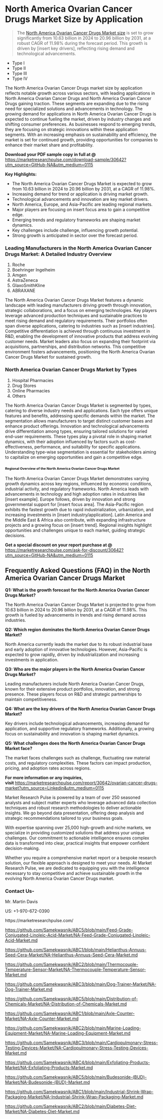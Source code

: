 <h1>North America Ovarian Cancer Drugs Market&nbsp;Size by Application</h1><blockquote><p>The <a href="https://marketresearchpulse.com/download-sample/30642?utm_source=GitHub-NA&amp;utm_medium=0115">North America Ovarian Cancer Drugs Market size</a> is set to grow significantly from 10.63 billion in 2024 to 20.96 billion by 2031, at a robust CAGR of 11.98% during the forecast period. This growth is driven by [insert key drivers], reflecting rising demand and technological advancements.</p></blockquote><ul><li>Type I <li> Type II <li> Type III <li> Type IV</li></ul><p>The North America Ovarian Cancer Drugs market size by application reflects notable growth across various sectors, with leading applications in North America Ovarian Cancer Drugs and North America Ovarian Cancer Drugs gaining traction. These segments are expanding due to the rising need for specialized solutions and advancements in technology. The growing demand for applications in North America Ovarian Cancer Drugs is expected to continue fueling the market, driven by industry changes and shifting consumer preferences. As businesses respond to emerging trends, they are focusing on strategic innovations within these application segments. With an increasing emphasis on sustainability and efficiency, the market is set for continued growth, providing opportunities for companies to enhance their market share and profitability.</p><p><strong>Download your PDF sample copy in full at @ </strong><a href="https://marketresearchpulse.com/download-sample/30642?utm_source=GitHub-NA&amp;utm_medium=0115">https://marketresearchpulse.com/download-sample/30642?utm_source=GitHub-NA&amp;utm_medium=0115</a></p><p><strong>Key Highlights: </strong></p><ul><li>The North America Ovarian Cancer Drugs Market is expected to grow from 10.63 billion in 2024 to 20.96 billion by 2031, at a CAGR of 11.98%.</li><li>Increasing demand for trend or application is driving market growth.</li><li>Technological advancements and innovation are key market drivers.</li><li>North America, Europe, and Asia-Pacific are leading regional markets.</li><li>Major players are focusing on insert focus area to gain a competitive edge.</li><li>Emerging trends and regulatory frameworks are shaping market dynamics.</li><li>Key challenges include challenge, influencing growth potential.</li><li>Strong growth is anticipated in sector over the forecast period.</li></ul><h3>Leading Manufacturers in the North America Ovarian Cancer Drugs Market: A Detailed Industry Overview</h3><ol><li>Roche</li><li>Boehringer Ingelheim</li><li>Amgen</li><li>AstraZeneca</li><li>GlaxoSmithKline</li><li>ABRAXANE</li></ol><div class="flex max-w-full flex-col flex-grow"><div class="min-h-8 text-message flex w-full flex-col items-end gap-2 whitespace-normal break-words [.text-message+&amp;]:mt-5" dir="auto" data-message-author-role="assistant" data-message-id="fd8432e4-4910-450d-b182-61b7bfb0a01f" data-message-model-slug="gpt-4o"><div class="flex w-full flex-col gap-1 empty:hidden first:pt-[3px]"><div class="markdown prose w-full break-words dark:prose-invert light"><p>The North America Ovarian Cancer Drugs Market features a dynamic landscape with leading manufacturers driving growth through innovation, strategic collaborations, and a focus on emerging technologies. Key players leverage advanced production techniques and sustainable practices to meet rising demand and regulatory requirements. Their portfolios often span diverse applications, catering to industries such as [insert industries]. Competitive differentiation is achieved through continuous investment in R&amp;D, enabling the development of innovative products that address evolving customer needs. Market leaders also focus on expanding their footprint via acquisitions, partnerships, and distribution networks. This competitive environment fosters advancements, positioning the North America Ovarian Cancer Drugs Market for sustained growth.</p></div></div></div></div><h3>North America Ovarian Cancer Drugs Market by Types</h3><ol><li>Hospital Pharmacies <li> Drug Stores <li> Online Pharmacies <li> Others</li></ol><div class="flex max-w-full flex-col flex-grow"><div class="min-h-8 text-message flex w-full flex-col items-end gap-2 whitespace-normal break-words [.text-message+&amp;]:mt-5" dir="auto" data-message-author-role="assistant" data-message-id="084470be-0bb7-4664-bddf-5156b4f41249" data-message-model-slug="gpt-4o-mini"><div class="flex w-full flex-col gap-1 empty:hidden first:pt-[3px]"><div class="markdown prose w-full break-words dark:prose-invert light"><p>The North America Ovarian Cancer Drugs Market is segmented by types, catering to diverse industry needs and applications. Each type offers unique features and benefits, addressing specific demands within the market. The segmentation allows manufacturers to target distinct customer bases and enhance product offerings. Innovation and technological advancements drive differentiation among types, ensuring tailored solutions for varied end-user requirements. These types play a pivotal role in shaping market dynamics, with their adoption influenced by factors such as cost-effectiveness, performance, and suitability for specific applications. Understanding type-wise segmentation is essential for stakeholders aiming to capitalize on emerging opportunities and gain a competitive edge.</p></div></div></div></div><h3><span style="font-size: 11px;">Regional Overview of the North America Ovarian Cancer Drugs Market</span></h3><div class="flex max-w-full flex-col flex-grow"><div class="min-h-8 text-message flex w-full flex-col items-end gap-2 whitespace-normal break-words [.text-message+&amp;]:mt-5" dir="auto" data-message-author-role="assistant" data-message-id="e9038762-ce64-4e30-91c9-9bd413514231" data-message-model-slug="gpt-4o-mini"><div class="flex w-full flex-col gap-1 empty:hidden first:pt-[3px]"><div class="markdown prose w-full break-words dark:prose-invert light"><p>The North America Ovarian Cancer Drugs Market demonstrates varying growth dynamics across key regions, influenced by economic conditions, industrial activity, and regulatory frameworks. North America leads with advancements in technology and high adoption rates in industries like [insert example]. Europe follows, driven by innovation and strong governmental support for [insert focus area]. The Asia-Pacific region exhibits the fastest growth due to rapid industrialization, urbanization, and increasing investments in [insert industry/application]. Latin America and the Middle East &amp; Africa also contribute, with expanding infrastructure projects and a growing focus on [insert trend]. Regional insights highlight opportunities and challenges unique to each market, guiding strategic decisions.</p></div></div></div></div><p><strong>Get a special discount on your report purchase at @ </strong><a href="https://marketresearchpulse.com/ask-for-discount/30642?utm_source=GitHub-NA&amp;utm_medium=0115">https://marketresearchpulse.com/ask-for-discount/30642?utm_source=GitHub-NA&amp;utm_medium=0115</a></p><h2>Frequently Asked Questions (FAQ) in the North America Ovarian Cancer Drugs Market</h2><p><strong>Q1: What is the growth forecast for the North America Ovarian Cancer Drugs Market?</strong></p><p>The North America Ovarian Cancer Drugs Market is projected to grow from 10.63 billion in 2024 to 20.96 billion by 2031, at a CAGR of 11.98%. This growth is fueled by advancements in trends and rising demand across industries.</p><p><strong>Q2: Which region dominates the North America Ovarian Cancer Drugs Market?</strong></p><p>North America currently leads the market due to its robust industrial base and early adoption of innovative technologies. However, Asia-Pacific is expected to grow rapidly, driven by industrialization and increasing investments in application.</p><p><strong>Q3: Who are the major players in the North America Ovarian Cancer Drugs Market?</strong></p><p>Leading manufacturers include North America Ovarian Cancer Drugs, known for their extensive product portfolios, innovation, and strong presence. These players focus on R&amp;D and strategic partnerships to maintain competitiveness.</p><p><strong>Q4: What are the key drivers of the North America Ovarian Cancer Drugs Market?</strong></p><p>Key drivers include technological advancements, increasing demand for application, and supportive regulatory frameworks. Additionally, a growing focus on sustainability and innovation is shaping market dynamics.</p><p><strong>Q5: What challenges does the North America Ovarian Cancer Drugs Market face?</strong></p><p>The market faces challenges such as challenge, fluctuating raw material costs, and regulatory complexities. These factors can impact production, pricing, and adoption rates across regions.</p><p><strong>For more information or any inquiries, visit&nbsp;</strong><a href="https://marketresearchpulse.com/report/30642/ovarian-cancer-drugs-market?utm_source=Linkedin&utm_medium=0115">https://marketresearchpulse.com/report/30642/ovarian-cancer-drugs-market?utm_source=Linkedin&utm_medium=0115</a></p><p>Market Research Pulse is powered by a team of over 250 seasoned analysts and subject matter experts who leverage advanced data collection techniques and robust research methodologies to deliver actionable insights. We go beyond data presentation, offering deep analysis and strategic recommendations tailored to your business goals.</p><p>With expertise spanning over 25,000 high-growth and niche markets, we specialize in providing customized solutions that address your unique challenges. Our commitment to actionable intelligence ensures complex data is transformed into clear, practical insights that empower confident decision-making.</p><p>Whether you require a comprehensive market report or a bespoke research solution, our flexible approach is designed to meet your needs. At Market Research Pulse, we are dedicated to equipping you with the intelligence necessary to stay competitive and achieve sustainable growth in the evolving North America Ovarian Cancer Drugs market.</p><h3><strong>Contact Us-</strong></h3><p>Mr. Martin Davis</p><p>US: +1-970-672-0390</p><p>https://marketresearchpulse.com/</p><p><a href="https://github.com/Samekwasnik/ABC5/blob/main/Feed-Grade-Conjugated-Linoleic-Acid-Market/NA-Feed-Grade-Conjugated-Linoleic-Acid-Market.md">https://github.com/Samekwasnik/ABC5/blob/main/Feed-Grade-Conjugated-Linoleic-Acid-Market/NA-Feed-Grade-Conjugated-Linoleic-Acid-Market.md</a></p><p><a href="https://github.com/Samekwasnik/ABC1/blob/main/Helianthus-Annuus-Seed-Cera-Market/NA-Helianthus-Annuus-Seed-Cera-Market.md">https://github.com/Samekwasnik/ABC1/blob/main/Helianthus-Annuus-Seed-Cera-Market/NA-Helianthus-Annuus-Seed-Cera-Market.md</a></p><p><a href="https://github.com/Samekwasnik/ABC2/blob/main/Thermocouple-Temperature-Sensor-Market/NA-Thermocouple-Temperature-Sensor-Market.md">https://github.com/Samekwasnik/ABC2/blob/main/Thermocouple-Temperature-Sensor-Market/NA-Thermocouple-Temperature-Sensor-Market.md</a></p><p><a href="https://github.com/Samekwasnik/ABC3/blob/main/Dog-Trainer-Market/NA-Dog-Trainer-Market.md">https://github.com/Samekwasnik/ABC3/blob/main/Dog-Trainer-Market/NA-Dog-Trainer-Market.md</a></p><p><a href="https://github.com/Samekwasnik/ABC5/blob/main/Distribution-of-Chemicals-Market/NA-Distribution-of-Chemicals-Market.md">https://github.com/Samekwasnik/ABC5/blob/main/Distribution-of-Chemicals-Market/NA-Distribution-of-Chemicals-Market.md</a></p><p><a href="https://github.com/Samekwasnik/ABC1/blob/main/Axle-Counter-Market/NA-Axle-Counter-Market.md">https://github.com/Samekwasnik/ABC1/blob/main/Axle-Counter-Market/NA-Axle-Counter-Market.md</a></p><p><a href="https://github.com/Samekwasnik/ABC2/blob/main/Marine-Loading-Equipment-Market/NA-Marine-Loading-Equipment-Market.md">https://github.com/Samekwasnik/ABC2/blob/main/Marine-Loading-Equipment-Market/NA-Marine-Loading-Equipment-Market.md</a></p><p><a href="https://github.com/Samekwasnik/ABC3/blob/main/Cardiopulmonary-Stress-Testing-Devices-Market/NA-Cardiopulmonary-Stress-Testing-Devices-Market.md">https://github.com/Samekwasnik/ABC3/blob/main/Cardiopulmonary-Stress-Testing-Devices-Market/NA-Cardiopulmonary-Stress-Testing-Devices-Market.md</a></p><p><a href="https://github.com/Samekwasnik/ABC4/blob/main/Exfoliating-Products-Market/NA-Exfoliating-Products-Market.md">https://github.com/Samekwasnik/ABC4/blob/main/Exfoliating-Products-Market/NA-Exfoliating-Products-Market.md</a></p><p><a href="https://github.com/Samekwasnik/ABC5/blob/main/Budesonide-(BUD)-Market/NA-Budesonide-(BUD)-Market.md">https://github.com/Samekwasnik/ABC5/blob/main/Budesonide-(BUD)-Market/NA-Budesonide-(BUD)-Market.md</a></p><p><a href="https://github.com/Samekwasnik/ABC1/blob/main/Industrial-Shrink-Wrap-Packaging-Market/NA-Industrial-Shrink-Wrap-Packaging-Market.md">https://github.com/Samekwasnik/ABC1/blob/main/Industrial-Shrink-Wrap-Packaging-Market/NA-Industrial-Shrink-Wrap-Packaging-Market.md</a></p><p><a href="https://github.com/Samekwasnik/ABC2/blob/main/Diabetes-Diet-Market/NA-Diabetes-Diet-Market.md">https://github.com/Samekwasnik/ABC2/blob/main/Diabetes-Diet-Market/NA-Diabetes-Diet-Market.md</a></p>
